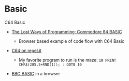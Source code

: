 Basic
=====

C64 Basic
* [The Lost Ways of Programming: Commodore 64 BASIC](http://tomasp.net/commodore64/)
    * Browser based example of code flow with C64 Basic
* [C64 on repel.it](https://replit.com/@mattiselin/C64)
    * My favorite program to run is the maze: `10 PRINT CHR$(205.5+RND(1)); : GOTO 10`

* [BBC BASIC](https://bbcmic.ro/) in a browser
